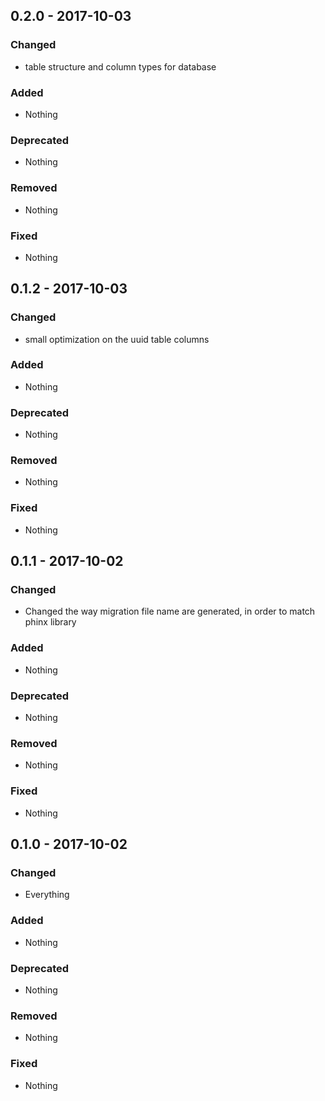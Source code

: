 ## 0.2.0 - 2017-10-03

### Changed
* table structure and column types for database

### Added
* Nothing

### Deprecated
* Nothing

### Removed
* Nothing

### Fixed
* Nothing


## 0.1.2 - 2017-10-03

### Changed
* small optimization on the uuid table columns

### Added
* Nothing

### Deprecated
* Nothing

### Removed
* Nothing

### Fixed
* Nothing


## 0.1.1 - 2017-10-02

### Changed
* Changed the way migration file name are generated, in order to match phinx library

### Added
* Nothing

### Deprecated
* Nothing

### Removed
* Nothing

### Fixed
* Nothing


## 0.1.0 - 2017-10-02

### Changed
* Everything

### Added
* Nothing

### Deprecated
* Nothing

### Removed
* Nothing

### Fixed
* Nothing
